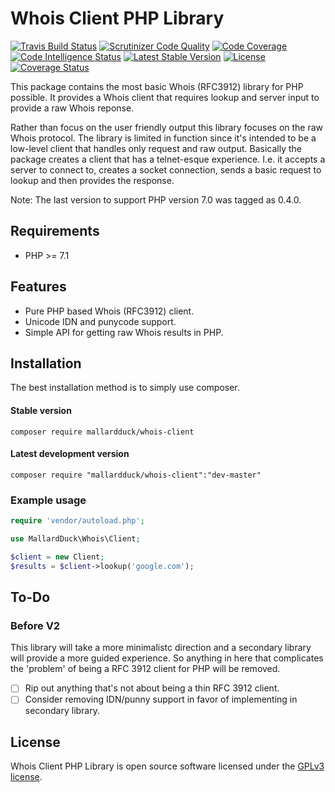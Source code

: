 # Whois Client PHP Library
[![Travis Build Status](https://travis-ci.org/mallardduck/whois-client.svg?branch=master)](https://travis-ci.org/mallardduck/whois-client)
[![Scrutinizer Code Quality](https://img.shields.io/scrutinizer/g/mallardduck/whois-client.svg)](https://scrutinizer-ci.com/g/mallardduck/whois-client/?branch=master)
[![Code Coverage](https://scrutinizer-ci.com/g/mallardduck/whois-client/badges/coverage.png?b=master)](https://scrutinizer-ci.com/g/mallardduck/whois-client/?branch=master)
[![Code Intelligence Status](https://scrutinizer-ci.com/g/mallardduck/whois-client/badges/code-intelligence.svg?b=master)](https://scrutinizer-ci.com/code-intelligence)
[![Latest Stable Version](https://poser.pugx.org/mallardduck/whois-client/v/stable)](https://packagist.org/packages/mallardduck/whois-client)
[![License](https://poser.pugx.org/mallardduck/whois-client/license)](https://packagist.org/packages/mallardduck/whois-client)
[![Coverage Status](https://coveralls.io/repos/github/mallardduck/whois-client/badge.svg?branch=master)](https://coveralls.io/github/mallardduck/whois-client?branch=master)

This package contains the most basic Whois (RFC3912) library for PHP possible. It provides a Whois client that requires lookup and server input to provide a raw Whois reponse.

Rather than focus on the user friendly output this library focuses on the raw Whois protocol. The library is limited in function since it's intended to be a low-level client that handles only request and raw output. Basically the package creates a client that has a telnet-esque experience. I.e. it accepts a server to connect to, creates a socket connection, sends a basic request to lookup and then provides the response.

Note: The last version to support PHP version 7.0 was tagged as 0.4.0.

## Requirements
* PHP >= 7.1

## Features
* Pure PHP based Whois (RFC3912) client.
* Unicode IDN and punycode support.
* Simple API for getting raw Whois results in PHP.

## Installation
The best installation method is to simply use composer.

#### Stable version

`composer require mallardduck/whois-client`

#### Latest development version

`composer require "mallardduck/whois-client":"dev-master"`

### Example usage

```php
require 'vendor/autoload.php';

use MallardDuck\Whois\Client;

$client = new Client;
$results = $client->lookup('google.com');
```

## To-Do
### Before V2
This library will take a more minimalistc direction and a secondary library will provide a more guided experience. So anything in here that complicates the 'problem' of being a RFC 3912 client for PHP will be removed.
- [ ] Rip out anything that's not about being a thin RFC 3912 client.
- [ ] Consider removing IDN/punny support in favor of implementing in secondary library.

## License

Whois Client PHP Library is open source software licensed under the [GPLv3 license](LICENSE).
